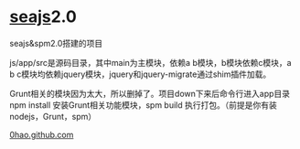 <a href="https://github.com/seajs/seajs" target="_blank">seajs</a>2.0
========

seajs&amp;spm2.0搭建的项目

js/app/src是源码目录，其中main为主模块，依赖a b模块，b模块依赖c模块，a b c模块均依赖jquery模块，jquery和jquery-migrate通过shim插件加载。

Grunt相关的模块因为太大，所以删掉了。项目down下来后命令行进入app目录 npm install 安装Grunt相关功能模块，spm build 执行打包。（前提是你有装nodejs，Grunt，spm）

<a href="http://0hao.github.com" target="_blank">0hao.github.com</a>
